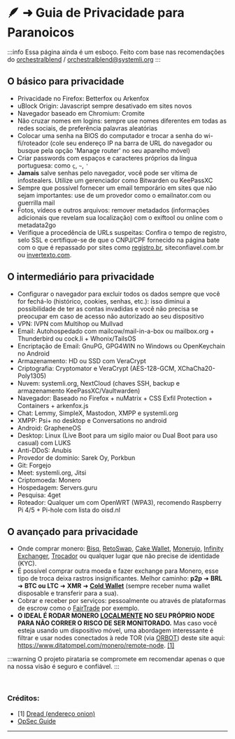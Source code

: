 # 🪶 ➜ Guia de Privacidade para Paranoicos

:::info Essa página ainda é um esboço. Feito com base nas recomendações do [orchestralblend](https://github.com/orchestralblend) / [orchestralblend@systemli.org](mailto:orchestralblend@systemli.org)
:::

## O básico para privacidade

- Privacidade no Firefox: Betterfox ou Arkenfox
- uBlock Origin: Javascript sempre desativado em sites novos
- Navegador baseado em Chromium: Cromite
- Não cruzar nomes em logins: sempre use nomes diferentes em todas as redes sociais, de preferência palavras aleatórias
- Colocar uma senha na BIOS do computador e trocar a senha do wi-fi/roteador (cole seu endereço IP na barra de URL do navegador ou busque pela opção 'Manage router' no seu aparelho móvel)
- Criar passwords com espaços e caracteres próprios da língua portuguesa: como `ç`, `~`, `'`
- **Jamais** salve senhas pelo navegador, você pode ser vítima de infostealers. Utilize um gerenciador como Bitwarden ou KeePassXC
- Sempre que possível fornecer um email temporário em sites que não sejam importantes: use de um provedor como o emailnator.com ou guerrilla mail
-  Fotos, vídeos e outros arquivos: remover metadados (informações adicionais que revelam sua localização) com o exiftool ou online com o metadata2go
- Verifique a procedência de URLs suspeitas: Confira o tempo de registro, selo SSL e certifique-se de que o CNPJ/CPF fornecido na página bate com o que é repassado por sites como [registro.br](https://registro.br/tecnologia/ferramentas/), siteconfiavel.com.br ou [invertexto.com](https://www.invertexto.com/whois).

## O intermediário para privacidade

- Configurar o navegador para excluir todos os dados sempre que você for fechá-lo (histórico, cookies, senhas, etc.): isso diminui a possibilidade de ter as contas invadidas e você não precisa se preocupar em caso de acesso não autorizado ao seu dispositivo
- VPN: IVPN com Multihop ou Mullvad
- Email: Autohospedado com mailcow/mail-in-a-box ou mailbox.org + Thunderbird ou cock.li + Whonix/TailsOS
- Encriptação de Email: GnuPG, GPG4WIN no Windows ou OpenKeychain no Android
- Armazenamento: HD ou SSD com VeraCrypt
- Criptografia: Cryptomator e VeraCrypt (AES-128-GCM, XChaCha20-Poly1305)
- Nuvem: systemli.org, NextCloud (chaves SSH, backup e armazenamento KeePassXC/Vaultwarden)
- Navegador: Baseado no Firefox + nuMatrix + CSS Exfil Protection + Containers + arkenfox.js
- Chat: Lemmy, SimpleX, Mastodon, XMPP e systemli.org
- XMPP: Psi+ no desktop e Conversations no android
- Android: GrapheneOS
- Desktop: Linux (Live Boot para um sigilo maior ou Dual Boot para uso casual) com LUKS
- Anti-DDoS: Anubis
- Provedor de dominio: Sarek Oy, Porkbun
- Git: Forgejo
- Meet: systemli.org, Jitsi
- Criptomoeda: Monero 
- Hospedagem: Servers.guru
- Pesquisa: 4get
- Roteador: Qualquer um com OpenWRT (WPA3), recomendo Raspberry Pi 4/5 + Pi-hole com lista do oisd.nl

## O avançado para privacidade

- Onde comprar monero: [Bisq](https://github.com/bisq-network/bisq), [RetoSwap](https://retoswap.com/#download), [Cake Wallet](https://github.com/cake-tech/cake_wallet/), [Monerujo](https://github.com/m2049r/xmrwallet/), [Infinity Exchanger](https://exchanger.infinity.taxi/), [Trocador](https://trocador.app/pt/) ou qualquer lugar que não precise de identidade (KYC).
- É possível comprar outra moeda e fazer exchange para Monero, esse tipo de troca deixa rastros insignificantes. 
Melhor caminho: **p2p** ➜ **BRL** ➜ **BTC ou LTC** ➜ **XMR** ➜ [**Cold Wallet**](https://www.getmonero.org/pt-br/downloads/index.html) (sempre receber numa wallet disposable e transferir para a sua).
- Cobrar e receber por serviços: pessoalmente ou através de plataformas de escrow como o [FairTrade](https://kycnot.me/service/fairtrade) por exemplo.
- **O IDEAL É RODAR MONERO [LOCALMENTE](https://sethforprivacy.com/guides/run-a-monero-node/) NO SEU PRÓPRIO NODE PARA NÃO CORRER O RISCO DE SER MONITORADO.**
Mas caso você esteja usando um dispositivo móvel, uma abordagem interessante é filtrar e usar nodes conectados à rede TOR (via [ORBOT](https://github.com/guardianproject/orbot-android)) deste site aqui: https://www.ditatompel.com/monero/remote-node. [[1]](https://pirataria.link/guias/quero-privacidade#creditos)


:::warning O projeto pirataria se compromete em recomendar apenas o que na nossa visão é seguro e confiável.
:::

‎ 
‎ 
### Créditos:
- [1] [Dread (endereço onion)](https://dreadytofatroptsdj6io7l3xptbet6onoyno2yv7jicoxknyazubrad.onion/d/Monero/wiki?id=0d4cc7df)
- [OpSec Guide](https://raw.githubusercontent.com/whos-zycher/opsec-guide/refs/heads/main/guide.md)
‎ 
---
